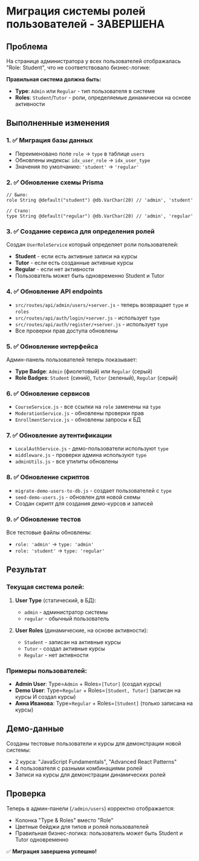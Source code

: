 # Миграция системы ролей пользователей - ЗАВЕРШЕНА

## Проблема

На странице администратора у всех пользователей отображалась "Role: Student", что не соответствовало бизнес-логике:

**Правильная система должна быть:**

- **Type**: `Admin` или `Regular` - тип пользователя в системе
- **Roles**: `Student`/`Tutor` - роли, определяемые динамически на основе активности

## Выполненные изменения

### 1. ✅ Миграция базы данных

- Переименовано поле `role` → `type` в таблице `users`
- Обновлены индексы: `idx_user_role` → `idx_user_type`
- Значения по умолчанию: `'student'` → `'regular'`

### 2. ✅ Обновление схемы Prisma

```prisma
// Было:
role String @default("student") @db.VarChar(20) // 'admin', 'student'

// Стало:
type String @default("regular") @db.VarChar(20) // 'admin', 'regular'
```

### 3. ✅ Создание сервиса для определения ролей

Создан `UserRoleService` который определяет роли пользователей:

- **Student** - если есть активные записи на курсы
- **Tutor** - если есть созданные активные курсы
- **Regular** - если нет активности
- Пользователь может быть одновременно Student и Tutor

### 4. ✅ Обновление API endpoints

- `src/routes/api/admin/users/+server.js` - теперь возвращает `type` и `roles`
- `src/routes/api/auth/login/+server.js` - использует `type`
- `src/routes/api/auth/register/+server.js` - использует `type`
- Все проверки прав доступа обновлены

### 5. ✅ Обновление интерфейса

Админ-панель пользователей теперь показывает:

- **Type Badge**: `Admin` (фиолетовый) или `Regular` (серый)
- **Role Badges**: `Student` (синий), `Tutor` (зеленый), `Regular` (серый)

### 6. ✅ Обновление сервисов

- `CourseService.js` - все ссылки на `role` заменены на `type`
- `ModerationService.js` - обновлены проверки прав
- `EnrollmentService.js` - обновлены запросы к БД

### 7. ✅ Обновление аутентификации

- `LocalAuthService.js` - демо-пользователи используют `type`
- `middleware.js` - проверки админа используют `type`
- `adminUtils.js` - все утилиты обновлены

### 8. ✅ Обновление скриптов

- `migrate-demo-users-to-db.js` - создает пользователей с `type`
- `seed-demo-users.js` - обновлен для новой схемы
- Создан скрипт для создания демо-курсов и записей

### 9. ✅ Обновление тестов

Все тестовые файлы обновлены:

- `role: 'admin'` → `type: 'admin'`
- `role: 'student'` → `type: 'regular'`

## Результат

### Текущая система ролей:

1. **User Type** (статический, в БД):
   - `admin` - администратор системы
   - `regular` - обычный пользователь

2. **User Roles** (динамические, на основе активности):
   - `Student` - записан на активные курсы
   - `Tutor` - создал активные курсы
   - `Regular` - нет активности

### Примеры пользователей:

- **Admin User**: Type=`Admin` + Roles=`[Tutor]` (создал курсы)
- **Demo User**: Type=`Regular` + Roles=`[Student, Tutor]` (записан на курсы И создал курсы)
- **Анна Иванова**: Type=`Regular` + Roles=`[Student]` (только записана на курсы)

## Демо-данные

Созданы тестовые пользователи и курсы для демонстрации новой системы:

- 2 курса: "JavaScript Fundamentals", "Advanced React Patterns"
- 4 пользователя с разными комбинациями ролей
- Записи на курсы для демонстрации динамических ролей

## Проверка

Теперь в админ-панели (`/admin/users`) корректно отображается:

- Колонка "Type & Roles" вместо "Role"
- Цветные бейджи для типов и ролей пользователей
- Правильная бизнес-логика: пользователь может быть Student и Tutor одновременно

✅ **Миграция завершена успешно!**
